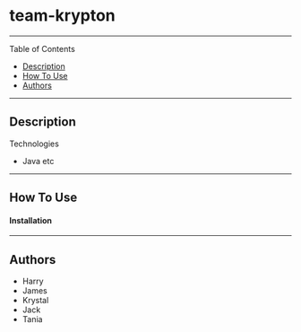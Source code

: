# team-krypton
---

Table of Contents

- [Description](#description)
- [How To Use](#how-to-use)
- [Authors](#authors)

---
## Description

Technologies
- Java etc

---
## How To Use

#### Installation

---

## Authors

- Harry
- James
- Krystal
- Jack
- Tania 











